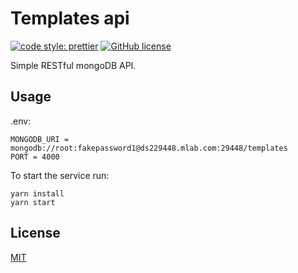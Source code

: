 # Templates api

[![code style: prettier](https://img.shields.io/badge/code_style-prettier-ff69b4.svg)](https://github.com/prettier/prettier)
[![GitHub license](https://img.shields.io/badge/license-MIT-blue.svg)](https://github.com/malcodeman/templates-api/blob/master/LICENSE)

Simple RESTful mongoDB API.

## Usage

.env:

```
MONGODB_URI = mongodb://root:fakepassword1@ds229448.mlab.com:29448/templates
PORT = 4000
```

To start the service run:

```
yarn install
yarn start
```

## License

[MIT](./LICENSE)
